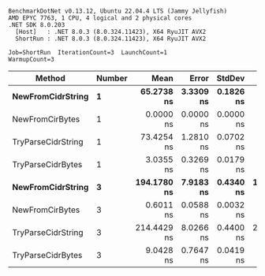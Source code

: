 ```

BenchmarkDotNet v0.13.12, Ubuntu 22.04.4 LTS (Jammy Jellyfish)
AMD EPYC 7763, 1 CPU, 4 logical and 2 physical cores
.NET SDK 8.0.203
  [Host]   : .NET 8.0.3 (8.0.324.11423), X64 RyuJIT AVX2
  ShortRun : .NET 8.0.3 (8.0.324.11423), X64 RyuJIT AVX2

Job=ShortRun  IterationCount=3  LaunchCount=1  
WarmupCount=3  

```
| Method             | Number | Mean        | Error     | StdDev    | Min         | Max         | Allocated |
|------------------- |------- |------------:|----------:|----------:|------------:|------------:|----------:|
| **NewFromCidrString**  | **1**      |  **65.2738 ns** | **3.3309 ns** | **0.1826 ns** |  **65.1601 ns** |  **65.4844 ns** |         **-** |
| NewFromCirBytes    | 1      |   0.0000 ns | 0.0000 ns | 0.0000 ns |   0.0000 ns |   0.0000 ns |         - |
| TryParseCidrString | 1      |  73.4254 ns | 1.2810 ns | 0.0702 ns |  73.3671 ns |  73.5033 ns |         - |
| TryParseCidrBytes  | 1      |   3.0355 ns | 0.3269 ns | 0.0179 ns |   3.0188 ns |   3.0545 ns |         - |
| **NewFromCidrString**  | **3**      | **194.1780 ns** | **7.9183 ns** | **0.4340 ns** | **193.7817 ns** | **194.6418 ns** |         **-** |
| NewFromCirBytes    | 3      |   0.6011 ns | 0.0588 ns | 0.0032 ns |   0.5989 ns |   0.6048 ns |         - |
| TryParseCidrString | 3      | 214.4429 ns | 8.0266 ns | 0.4400 ns | 214.1440 ns | 214.9481 ns |         - |
| TryParseCidrBytes  | 3      |   9.0428 ns | 0.7647 ns | 0.0419 ns |   8.9948 ns |   9.0722 ns |         - |
